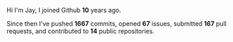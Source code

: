 Hi I'm Jay, I joined Github **10** years ago.

Since then I've pushed **1667** commits, opened **67** issues, submitted **167** pull requests, and contributed to **14** public repositories.
